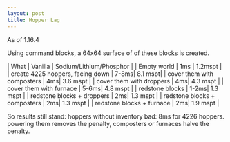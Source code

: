 ```yaml
---
layout: post
title: Hopper Lag
---
```


As of 1.16.4

Using command blocks, a 64x64 surface of of these blocks is created.

| What | Vanilla | Sodium/Lithium/Phosphor |
| Empty world |  1ms | 1.2mspt |
| create 4225 hoppers, facing down |  7-8ms| 8.1 mspt|
| cover them with composters |  4ms| 3.6 mspt |
| cover them with droppers |  4ms| 4.3 mspt |
| cover them with furnace |  5-6ms| 4.8 mspt |
| redstone blocks |  1-2ms| 1.3 mspt |
| redstone blocks + droppers |  2ms| 1.3 mspt |
| redstone blocks + composters |  2ms| 1.3 mspt |
| redstone blocks + furnace |  2ms| 1.9 mspt |

So results still stand: hoppers without inventory bad:
8ms for 4226 hoppers.  powering them removes the penalty,
composters or furnaces halve the penalty.
